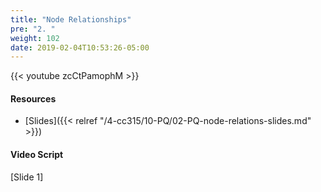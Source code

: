 ```yaml
---
title: "Node Relationships"
pre: "2. "
weight: 102
date: 2019-02-04T10:53:26-05:00
---
```


{{< youtube zcCtPamophM >}}

#### Resources
* [Slides]({{< relref "/4-cc315/10-PQ/02-PQ-node-relations-slides.md" >}})

#### Video Script

[Slide 1]